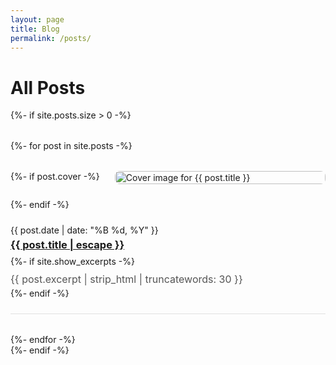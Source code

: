 ```yaml
---
layout: page
title: Blog
permalink: /posts/
---
```


<style>
.posts-grid {
  display: flex;
  flex-direction: column;
  gap: 2rem;
  margin-top: 2rem;
}

.post-card {
  display: flex;
  flex-wrap: wrap;
  gap: 1.5rem;
  border-bottom: 1px solid #e0e0e0;
  padding-bottom: 1.5rem;
}

.post-card-image {
  flex: 1 1 300px;
  max-width: 400px;
}

.post-card-image img {
  width: 100%;
  height: auto;
  object-fit: cover;
  border-radius: 8px;
}

.post-card-content {
  flex: 2 1 400px;
  min-width: 280px;
  text-align: justify;
}

.post-card-content h3 {
  margin-top: 0.3rem;
  margin-bottom: 0.5rem;
}

.post-card-content p {
  margin: 0.5rem 0 0;
  color: #555;
  font-size: 1rem;
  line-height: 1.6;
}

/* Mobile responsiveness */
@media (max-width: 768px) {
  .post-card {
    flex-direction: column;
    align-items: center;
    text-align: center;
  }
  
  .post-card-content {
    text-align: justify;
  }
}
</style>

<div class="home">
  <h1 class="page-heading">All Posts</h1>
  
  {%- if site.posts.size > 0 -%}
    <div class="posts-grid">
      {%- for post in site.posts -%}
      <div class="post-card">
        {%- if post.cover -%}
        <div class="post-card-image">
          <a href="{{ post.url | relative_url }}">
            <img src="{{ post.cover | relative_url }}" alt="Cover image for {{ post.title }}">
          </a>
        </div>
        {%- endif -%}
        <div class="post-card-content">
          <span class="post-meta">{{ post.date | date: "%B %d, %Y" }}</span>
          <h3>
            <a class="post-link" href="{{ post.url | relative_url }}">
              {{ post.title | escape }}
            </a>
          </h3>
          {%- if site.show_excerpts -%}
            <p>{{ post.excerpt | strip_html | truncatewords: 30 }}</p>
          {%- endif -%}
        </div>
      </div>
      {%- endfor -%}
    </div>
  {%- endif -%}
</div>
